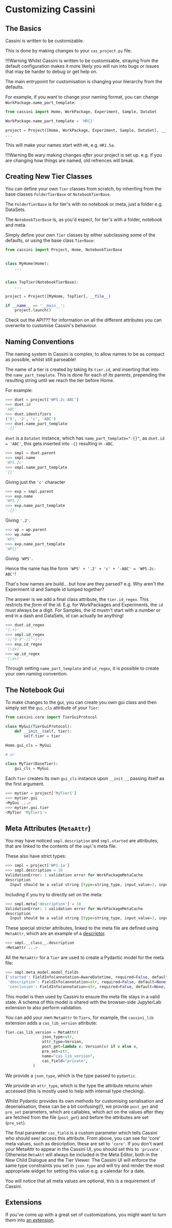 # Customizing Cassini

## The Basics

Cassini is written to be customizable.

This is done by making changes to your ``cas_project.py`` file.

!!!Warning
    Whilst Cassini is written to be customisable, straying from the default configuration makes it more likely you will
    run into bugs or issues that may be harder to debug or get help on.

The main entrypoint for customisation is changing your hierarchy from the defaults.

For example, if you want to change your naming format, you can change `WorkPackage.name_part_template`:

```python
from cassini import Home, WorkPackage, Experiment, Sample, DataSet

WorkPackage.name_part_template = 'HR{}'

project = Project([Home, WorkPackage, Experiment, Sample, DataSet], __file__)
...
```

This will make your names start with `HR`, e.g. `HR1.5a`.

!!!Warning
    Be wary making changes _after_ your project is set up. e.g. if you are changing how things are named, old refrences will break.

## Creating New Tier Classes

You can define your own `Tier` classes from scratch, by inheriting from the base classes `FolderTierBase` or `NotebookTierBase`.

The `FolderTierBase` is for tier's with no notebook or meta, just a folder e.g. DataSets.

The `NotebookTierBase` is, as you'd expect, for tier's with a folder, notebook and meta.

Simply define your own ``Tier`` classes by either subclassing some of the defaults, or using
the base class ``TierBase``:

```python
from cassini import Project, Home, NotebookTierBase


class MyHome(Home):
    ...


class TopTier(NotebookTierBase):
    ...

project = Project([MyHome, TopTier], __file__)

if __name__ == '__main__':
    project.launch()
```

Check out the API??? for information on all the different attributes you can overwrite to customise Cassini's behaviour.

## Naming Conventions

The naming system in Cassini is complex, to allow names to be as compact as possible, whilst still parseable!

The name of a tier is created by taking its `tier.id`, and inserting that into the `name_part_template`. This is done for each of its parents, prepending the resulting string until we reach the tier before Home.

For example:

```python
>>> dset = project['WP5.2c-ABC']
>>> dset.id
'ABC'
>>> dset.identifiers
('5', '2', 'c', 'ABC')
>>> dset.name_part_template
'-{}'
```

`dset` is a `DataSet` instance, which has `name_part_template="-{}"`, as `dset.id = 'ABC'`, this gets inserted into `-{}` resulting in `-ABC`.

```python
>>> smpl = dset.parent
>>> smpl.name
'WP5.2c'
>>> smpl.name_part_template
'{}'
```

Giving just the `'c'` character

```python
>>> exp = smpl.parent
>>> exp.name
'WP5.2'
>>> exp.name_part_template
'.{}'
```

Giving `'.2'`.

```python
>>> wp = wp.parent
>>> wp.name
'WP5'
>>> exp.name_part_template
'WP{}'
```

Giving `'WP5'`.

Hence the name has the form `'WP5' + '.2' + 'c' + '-ABC' = 'WP5.2c-ABC'`!

That's how names are build... but how are they parsed? e.g. Why aren't the Experiment id and Sample id lumped together?

The answer is we add a final class attribute, the `tier.id_regex`. This restricts the _form_ of the id. E.g. for WorkPackages and Experiments, the `id` must always be a digit. For Samples, the id mustn't start with a number or end in a dash and DataSets, id can actually be anything!

```python
>>> dset.id_regex
'(.+)'
>>> smpl.id_regex
'([^0-9^-][^-]*)'
>>> exp.id_regex
'(\d+)'
>>> wp.id_regex
'(\d+)'
```
Through setting `name_part_template` and `id_regex`, it is possible to create your own naming convention.

## The Notebook Gui

To make changes to the gui, you can create you own gui class and then simply set the ``gui_cls`` attribute of your ``Tier``:

```python
from cassini.core import TierGuiProtocol

class MyGui(TierGuiProtocol):
    def __init__(self, tier):
        self.tier = tier

Home.gui_cls = MyGui

# or

class MyTier(BaseTier):
    gui_cls = MyGui
```

Each ``Tier`` creates its own ``gui_cls`` instance upon ``__init__``, passing itself as the first argument.

```python
>>> mytier = project['MyTier1']
>>> mytier.gui
<MyGui ...>
>>> mytier.gui.tier
<MyTier 'MyTier1'>
```


## Meta Attributes (`MetaAttr`)

You may have noticed `smpl.description` and `smpl.started` are attributes, that are linked to the contents of the `smpl`'s meta file.

These also have strict types:

```python
>>> smpl = project['WP1.1a']
>>> smpl.description = 10
ValidationError: 1 validation error for WorkPackageMetaCache
description
  Input should be a valid string [type=string_type, input_value=3, input_type=int]
```

Including if you try to directly set on the meta:

```python
>>> smpl.meta['description'] = 10
ValidationError: 1 validation error for WorkPackageMetaCache
description
  Input should be a valid string [type=string_type, input_value=3, input_type=int]
```

These special stricter attributes, linked to the meta file are defined using `MetaAttr`, which are an example of a [descriptor](https://docs.python.org/3/howto/descriptor.html#primer).

```python
>>> smpl.__class__.description
<MetaAttr ...>
```

All the `MetaAttr` for a `Tier` are used to create a Pydantic model for the meta file:

```python
>>> smpl.meta_model.model_fields
{'started': FieldInfo(annotation=AwareDatetime, required=False, default=None, json_schema_extra={'x-cas-field': 'core'}),
 'description': FieldInfo(annotation=str, required=False, default=None, json_schema_extra={'x-cas-field': 'core'}),
 'conclusion': FieldInfo(annotation=str, required=False, default=None, json_schema_extra={'x-cas-field': 'core'})}
```

This model is then used by Cassini to ensure the meta file stays in a valid state. A schema of this model is shared with the browser-side JupyterLab extension to also perform validation.

You can add your own `MetaAttr` to `Tiers`, for example, the `cassini_lib` extension adds a `cas_lib_version` attribute:

```python
Tier.cas_lib_version = MetaAttr(
                json_type=str,
                attr_type=Version,
                post_get=lambda v: Version(v) if v else v,
                pre_set=str,
                name="cas_lib_version",
                cas_field="private",
            )
```

We provide a `json_type`, which is the type passed to `pydantic`. 

We provide an `attr_type`, which is the type the attribute returns when accessed (this is mostly used to help with internal type checking). 

Whilst Pydantic provides its own methods for customising serialisation and deserialisation, these can be a bit confusing(!), we provide `post_get` and `pre_set` parameters, which are callables, which act on the values after they are fetched from the file (`post_get`) and before the attributes are set (`pre_set`). 

The final parameter `cas_field` is a custom parameter which tells Cassini who should see/ access this attribute. From above, you can see for 'core' meta values, such as description, these are set to `'core'`. If you don't want your MetaAttr to appear in the Cassini UI, you should set this to `'private'`. Otherwise `MetaAtt` will always be included in the Meta Editor, both in the New Child Dialogue and the Tier Viewer. The Cassini UI will enforce the same type constraints you set in `json_type` and will try and render the most appropriate widget for setting this value e.g. a calendar for a date.

You will notice that all meta values are optional, this is a requirement of Cassini.

## Extensions

If you've come up with a great set of customizations, you might want to turn them into [an extension](./extensions/development.md).